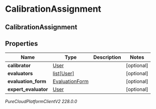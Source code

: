 # CalibrationAssignment

## CalibrationAssignment

## Properties

|Name | Type | Description | Notes|
|------------ | ------------- | ------------- | -------------|
| **calibrator** | [User](User) |  | [optional] |
| **evaluators** | [list[User]](User) |  | [optional] |
| **evaluation_form** | [EvaluationForm](EvaluationForm) |  | [optional] |
| **expert_evaluator** | [User](User) |  | [optional] |



_PureCloudPlatformClientV2 228.0.0_
